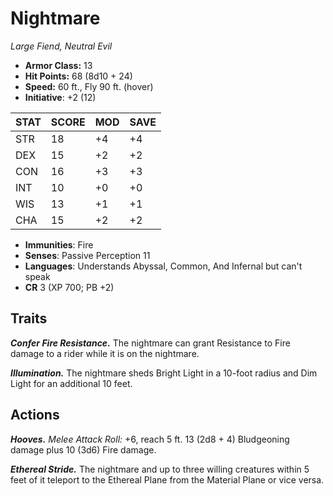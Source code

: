 # Nightmare

*Large Fiend, Neutral Evil*

- **Armor Class:** 13
- **Hit Points:** 68 (8d10 + 24)
- **Speed:** 60 ft., Fly 90 ft. (hover)
- **Initiative**: +2 (12)

|STAT|SCORE|MOD|SAVE|
| --- | --- | --- | ---- |
| STR | 18 | +4 | +4 |
| DEX | 15 | +2 | +2 |
| CON | 16 | +3 | +3 |
| INT | 10 | +0 | +0 |
| WIS | 13 | +1 | +1 |
| CHA | 15 | +2 | +2 |

- **Immunities**: Fire
- **Senses**: Passive Perception 11
- **Languages**: Understands Abyssal, Common, And Infernal but can't speak
- **CR** 3 (XP 700; PB +2)

## Traits

***Confer Fire Resistance.*** The nightmare can grant Resistance to Fire damage to a rider while it is on the nightmare.

***Illumination.*** The nightmare sheds Bright Light in a 10-foot radius and Dim Light for an additional 10 feet.


## Actions

***Hooves.*** *Melee Attack Roll:* +6, reach 5 ft. 13 (2d8 + 4) Bludgeoning damage plus 10 (3d6) Fire damage.

***Ethereal Stride.*** The nightmare and up to three willing creatures within 5 feet of it teleport to the Ethereal Plane from the Material Plane or vice versa.

